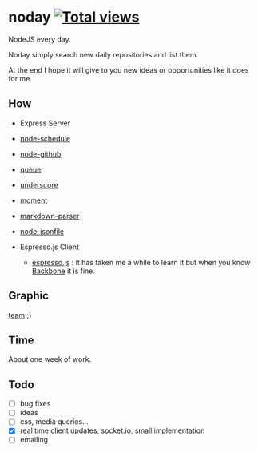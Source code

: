 noday [![Total views](https://sourcegraph.com/api/repos/github.com/darul75/noday/counters/views.png)](https://sourcegraph.com/github.com/darul75/noday)
=====================

NodeJS every day.

Noday simply search new daily repositories and list them. 

At the end I hope it will give to you new ideas or opportunities like it does for me.

How
-----

- Express Server
 - [node-schedule](https://github.com/mattpat/node-schedule)
 - [node-github](https://github.com/mikedeboer/node-github)
 - [queue](https://github.com/mbostock/queue)
 - [underscore](https://github.com/jashkenas/underscore)
 - [moment](https://github.com/moment/moment)
 - [markdown-parser](https://github.com/darul75/markdown-parser)
 - [node-jsonfile](https://github.com/jprichardson/node-jsonfile)

- Espresso.js Client
  - [espresso.js](https://github.com/techlayer/espresso.js) : it has taken me a while to learn it but when you know [Backbone](http://backbonejs.org/) it is fine.

Graphic
-----

[team](https://medium.com/) ;)

Time
-----
About one week of work.

Todo
-----

- [ ] bug fixes
- [ ] ideas
- [ ] css, media queries...
- [x] real time client updates, socket.io, small implementation
- [ ] emailing
